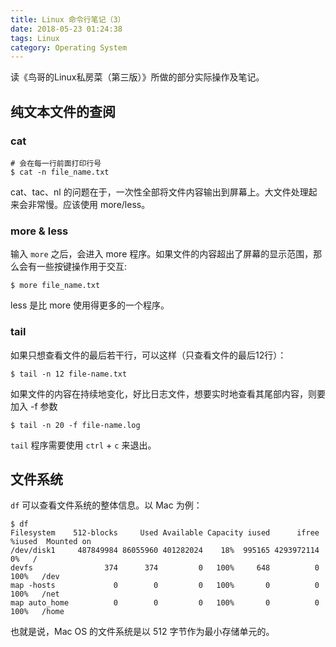 ```yaml
---
title: Linux 命令行笔记（3）
date: 2018-05-23 01:24:38
tags: Linux
category: Operating System
---
```


读《鸟哥的Linux私房菜（第三版）》所做的部分实际操作及笔记。

<!-- more -->

## 纯文本文件的查阅

### cat

```
# 会在每一行前面打印行号
$ cat -n file_name.txt
```

cat、tac、nl 的问题在于，一次性全部将文件内容输出到屏幕上。大文件处理起来会非常慢。应该使用 more/less。

### more & less

输入 `more` 之后，会进入 more 程序。如果文件的内容超出了屏幕的显示范围，那么会有一些按键操作用于交互:

```
$ more file_name.txt
```

less 是比 more 使用得更多的一个程序。

### tail

如果只想查看文件的最后若干行，可以这样（只查看文件的最后12行）：

```
$ tail -n 12 file-name.txt
```

如果文件的内容在持续地变化，好比日志文件，想要实时地查看其尾部内容，则要加入 -f 参数

```
$ tail -n 20 -f file-name.log
```

`tail` 程序需要使用 `ctrl` + `c` 来退出。


## 文件系统

`df` 可以查看文件系统的整体信息。以 Mac 为例：

```
$ df
Filesystem    512-blocks     Used Available Capacity iused      ifree %iused  Mounted on
/dev/disk1     487849984 86055960 401282024    18%  995165 4293972114    0%   /
devfs                374      374         0   100%     648          0  100%   /dev
map -hosts             0        0         0   100%       0          0  100%   /net
map auto_home          0        0         0   100%       0          0  100%   /home
```

也就是说，Mac OS 的文件系统是以 512 字节作为最小存储单元的。

